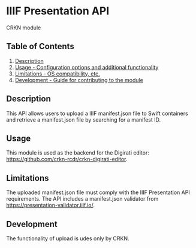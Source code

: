 # IIIF Presentation API

CRKN module

## Table of Contents

1. [Description](#description)
1. [Usage - Configuration options and additional functionality](#usage)
1. [Limitations - OS compatibility, etc.](#limitations)
1. [Development - Guide for contributing to the module](#development)

## Description

This API allows users to upload a IIIF manifest.json file to Swift containers and retrieve a manifest.json file by searching for a manifest ID.

## Usage

This module is used as the backend for the Digirati editor: https://github.com/crkn-rcdr/crkn-digirati-editor.

## Limitations

The uploaded manifest.json file must comply with the IIIF Presentation API requirements. The API includes a manifest.json validator from https://presentation-validator.iiif.io/.

## Development

The functionality of upload is udes only by CRKN.
